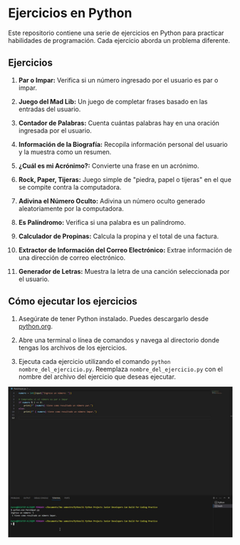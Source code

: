 # Ejercicios en Python

Este repositorio contiene una serie de ejercicios en Python para practicar habilidades de programación. Cada ejercicio aborda un problema diferente.

## Ejercicios

1. **Par o Impar:** Verifica si un número ingresado por el usuario es par o impar.

2. **Juego del Mad Lib:** Un juego de completar frases basado en las entradas del usuario.

3. **Contador de Palabras:** Cuenta cuántas palabras hay en una oración ingresada por el usuario.

4. **Información de la Biografía:** Recopila información personal del usuario y la muestra como un resumen.

5. **¿Cuál es mi Acrónimo?:** Convierte una frase en un acrónimo.

6. **Rock, Paper, Tijeras:** Juego simple de "piedra, papel o tijeras" en el que se compite contra la computadora.

7. **Adivina el Número Oculto:** Adivina un número oculto generado aleatoriamente por la computadora.

8. **Es Palíndromo:** Verifica si una palabra es un palíndromo.

9. **Calculador de Propinas:** Calcula la propina y el total de una factura.

10. **Extractor de Información del Correo Electrónico:** Extrae información de una dirección de correo electrónico.

11. **Generador de Letras:** Muestra la letra de una canción seleccionada por el usuario.

## Cómo ejecutar los ejercicios

1. Asegúrate de tener Python instalado. Puedes descargarlo desde [python.org](https://www.python.org/downloads/).

2. Abre una terminal o línea de comandos y navega al directorio donde tengas los archivos de los ejercicios.

3. Ejecuta cada ejercicio utilizando el comando `python nombre_del_ejercicio.py`. Reemplaza `nombre_del_ejercicio.py` con el nombre del archivo del ejercicio que deseas ejecutar.

![Captura de pantalla](capturaejemplo.jpg)